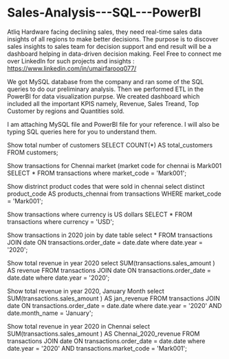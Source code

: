 # Sales-Analysis---SQL---PowerBI
Atliq Hardware facing declining sales, they need real-time sales data insights of all regions to make better decisions.
The purpose is to discover sales insights to sales team for decision support and end result will be a dashboard helping in data-driven decision making.
Feel Free to connect me over LinkedIn for such projects and insights : https://www.linkedin.com/in/umairfarooq077/

We got MySQL database from the company and ran some of the SQL queries to do our preliminary analysis. Then we performed ETL in the PowerBI for data visualization purpse. We created dashboard which included all the important KPIS namely, Revenue, Sales Treand, Top Customer by regions and Quantities sold.

I am attaching MySQL file and PowerBI file for your reference. I will also be typing SQL queries here for you to understand them.

Show total number of customers
SELECT COUNT(*) AS total_customers 
FROM customers;

Show transactions for Chennai market (market code for chennai is Mark001
SELECT * 
FROM transactions
where market_code = 'Mark001';

Show distrinct product codes that were sold in chennai
select distinct product_code AS products_chennai
from transactions
WHERE market_code = 'Mark001';

Show transactions where currency is US dollars
SELECT * 
FROM transactions
where currency = 'USD';

Show transactions in 2020 join by date table
select * 
FROM transactions 
JOIN date
ON transactions.order_date = date.date
where date.year = '2020';

Show total revenue in year 2020
select SUM(transactions.sales_amount ) AS revenue
FROM transactions 
JOIN date
ON transactions.order_date = date.date
where date.year = '2020';

Show total revenue in year 2020, January Month
select SUM(transactions.sales_amount ) AS jan_revenue
FROM transactions 
JOIN date
ON transactions.order_date = date.date
where date.year = '2020' AND date.month_name = 'January';

Show total revenue in year 2020 in Chennai
select SUM(transactions.sales_amount ) AS Chennai_2020_revenue
FROM transactions 
JOIN date
ON transactions.order_date = date.date
where date.year = '2020' AND transactions.market_code = 'Mark001';

